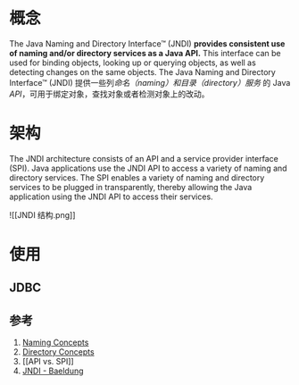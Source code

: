 # 概念
The Java Naming and Directory Interface™ (JNDI) **provides consistent use of naming and/or directory services as a Java API.** This interface can be used for binding objects, looking up or querying objects, as well as detecting changes on the same objects.
The Java Naming and Directory Interface™ (JNDI)  提供一些列*命名（naming）和目录（directory）服务* 的 Java *API*，可用于绑定对象，查找对象或者检测对象上的改动。

# 架构
The JNDI architecture consists of an API and a service provider interface (SPI). 
Java applications use the JNDI API to access a variety of naming and directory services.
The SPI enables a variety of naming and directory services to be plugged in transparently, thereby allowing the Java application using the JNDI API to access their services. 

![[JNDI 结构.png]]

# 使用
## JDBC


## 参考
1. [Naming Concepts ](https://docs.oracle.com/javase/tutorial/jndi/concepts/index.html)
2. [Directory Concepts](https://docs.oracle.com/javase/tutorial/jndi/concepts/directory.html)
3. [[API vs. SPI]]
4. [JNDI - Baeldung](https://www.baeldung.com/jndi)